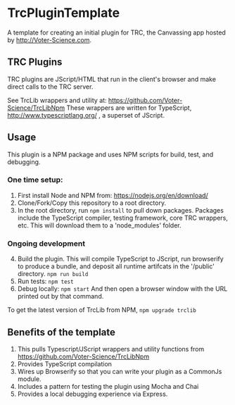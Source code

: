 # TrcPluginTemplate
A template  for creating an initial plugin for TRC, the Canvassing app hosted by http://Voter-Science.com. 

## TRC Plugins
TRC plugins are JScript/HTML that run in the client's browser and make direct calls to the TRC server. 

See TrcLib wrappers and utility at: https://github.com/Voter-Science/TrcLibNpm
These wrappers are written for TypeScript,  http://www.typescriptlang.org/ , a superset of JScript. 

## Usage
This plugin is a NPM package and uses NPM scripts for build, test, and debugging.  

### One time setup:
1. First install Node and NPM from: https://nodejs.org/en/download/ 
2. Clone/Fork/Copy this repository to a root directory.
3. In the root directory, run ```npm install``` to pull down packages. Packages include the TypeScript compiler, testing framework, core TRC wrappers, etc. This will download them to a 'node_modules' folder. 

### Ongoing development
4. Build the plugin. This will compile TypeScript to JScript, run browserify to produce a bundle, and deposit all runtime artifcats in the '/public' directory. 
```npm run build```
5. Run tests:  ```npm test```
6. Debug locally: ```npm start```
And then open a browser window with the URL printed out by that command. 


To get the latest version of TrcLib from NPM, 
```npm upgrade trclib```


## Benefits of the template
1. This pulls Typescript/JScript wrappers and utility functions from https://github.com/Voter-Science/TrcLibNpm
2. Provides TypeScript compilation 
3. Wires up Browserify so that you can write your plugin as a CommonJs module. 
4. Includes a pattern for testing the plugin using Mocha and Chai
5. Provides a local debugging experience via Express. 



 

